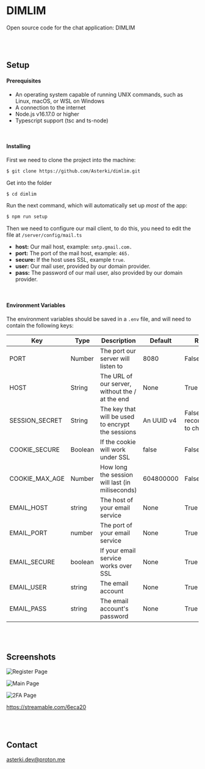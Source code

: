 # DIMLIM

Open source code for the chat application: DIMLIM

<br /><br />

## Setup

#### Prerequisites

- An operating system capable of running UNIX commands, such as Linux, macOS, or WSL on Windows
- A connection to the internet
- Node.js v16.17.0 or higher
- Typescript support (tsc and ts-node)

<br />

#### Installing

First we need to clone the project into the machine:

```bash
$ git clone https://github.com/Asterki/dimlim.git
```

 Get into the folder 

```bash
$ cd dimlim
```

Run the next command, which will automatically set up *most* of the app:

```bash
$ npm run setup
```

Then we need to configure our mail client, to do this, you need to edit the file at `/server/config/mail.ts`

- **host:** Our mail host, example: `smtp.gmail.com.`
- **port:** The port of the mail host, example: `465.`
- **secure:** If the host uses SSL, example `true`.
- **user:** Our mail user, provided by our domain provider.
- **pass:** The password of our mail user, also provided by our domain provider.

<br />

#### Environment Variables

The environment variables should be saved in a `.env` file, and will need to contain the following keys:

| Key            | Type    | Description                                       | Default    | Required                           | Example                        |
| -------------- | ------- | ------------------------------------------------- | ---------- | ---------------------------------- | ------------------------------ |
| PORT           | Number  | The port our server will listen to                | 8080       | False                              | 80                             |
| HOST           | String  | The URL of our server, without the / at the end   | None       | True                               | http://example.com             |
| SESSION_SECRET | String  | The key that will be used to encrypt the sessions | An UUID v4 | False, but recommendable to change | DK2h2vBb771PL57E7PejhIwZWSY1sL |
| COOKIE_SECURE  | Boolean | If the cookie will work under SSL                 | false      | False                              | true                           |
| COOKIE_MAX_AGE | Number  | How long the session will last (in miliseconds)   | 604800000  | False                              | 2419200000                     |
| EMAIL_HOST     | string  | The host of your email service                    | None       | True                               | smtp.gmail.com                 |
| EMAIL_PORT     | number  | The port of your email service                    | None       | True                               | 465                            |
| EMAIL_SECURE   | boolean | If your email service works over SSL              | None       | True                               | true                           |
| EMAIL_USER     | string  | The email account                                 | None       | True                               | email@example.com              |
| EMAIL_PASS     | string  | The email account's password                      | None       | True                               | keyboardcat                    |

<br /><br />

## Screenshots

![Register Page](https://www.imgbly.com/ib/plKEO0l67F.png)

![Main Page](https://www.imgbly.com/ib/KG1MH3AA05.png)

![2FA Page](https://www.imgbly.com/ib/L9CLE4KMfJ.png)

https://streamable.com/6eca20

<br />

<br />

## Contact

asterki.dev@proton.me

